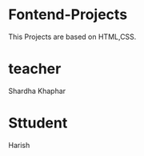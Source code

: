 # Fontend-Projects
This Projects are based on HTML,CSS.

# teacher
Shardha Khaphar

# Sttudent
Harish